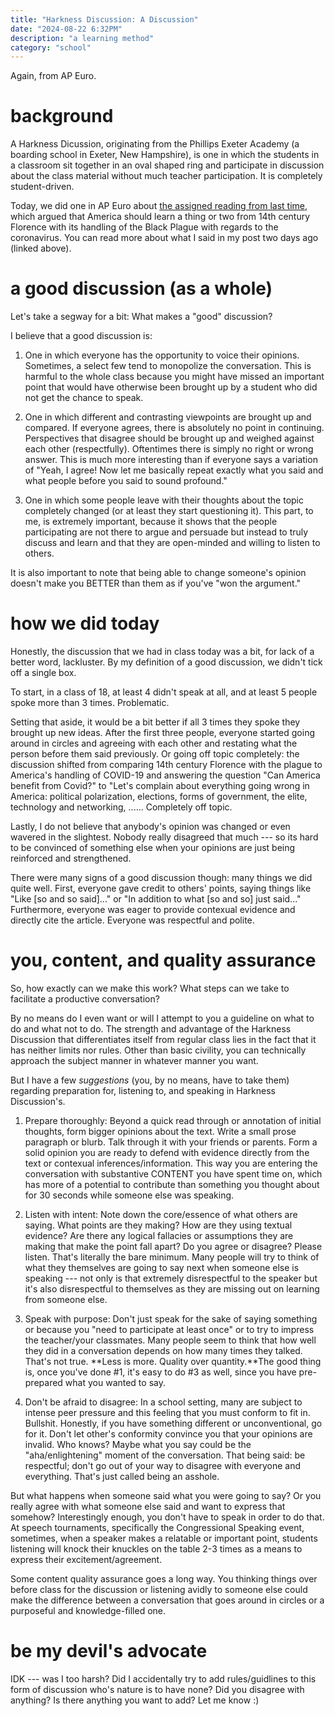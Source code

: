 ```yaml
---
title: "Harkness Discussion: A Discussion"
date: "2024-08-22 6:32PM" 
description: "a learning method"
category: "school"
---
```


Again, from AP Euro.

# background

A Harkness Dicussion, originating from the Phillips Exeter Academy (a boarding school in Exeter, New Hampshire), is one in which the students in a classroom sit together in an oval shaped ring and participate in discussion about the class material without much teacher participation. It is completely student-driven.

Today, we did one in AP Euro about [the assigned reading from last time](https://demiz.vercel.app/thoughts/blackdeath-covid), which argued that America should learn a thing or two from 14th century Florence with its handling of the Black Plague with regards to the coronavirus. You can read more about what I said in my post two days ago (linked above).

# a good discussion (as a whole)

Let's take a segway for a bit: What makes a "good" discussion?

I believe that a good discussion is:

1) One in which everyone has the opportunity to voice their opinions. Sometimes, a select few tend to monopolize the conversation. This is harmful to the whole class because you might have missed an important point that would have otherwise been brought up by a student who did not get the chance to speak.

2) One in which different and contrasting viewpoints are brought up and compared. If everyone agrees, there is absolutely no point in continuing. Perspectives that disagree should be brought up and weighed against each other (respectfully). Oftentimes there is simply no right or wrong answer. This is much more interesting than if everyone says a variation of "Yeah, I agree! Now let me basically repeat exactly what you said and what people before you said to sound profound."

3) One in which some people leave with their thoughts about the topic completely changed (or at least they start questioning it). This part, to me, is extremely important, because it shows that the people participating are not there to argue and persuade but instead to truly discuss and learn and that they are open-minded and willing to listen to others. 

It is also important to note that being able to change someone's opinion doesn't make you BETTER than them as if you've "won the argument."

# how we did today

Honestly, the discussion that we had in class today was a bit, for lack of a better word, lackluster. By my definition of a good discussion, we didn't tick off a single box.

To start, in a class of 18, at least 4 didn't speak at all, and at least 5 people spoke more than 3 times. Problematic.

Setting that aside, it would be a bit better if all 3 times they spoke they brought up new ideas. After the first three people, everyone started going around in circles and agreeing with each other and restating what the person before them said previously. Or going off topic completely: the discussion shifted from comparing 14th century Florence with the plague to America's handling of COVID-19 and answering the question "Can America benefit from Covid?" to "Let's complain about everything going wrong in America: political polarization, elections, forms of government, the elite, technology and networking, ...... Completely off topic.

Lastly, I do not believe that anybody's opinion was changed or even wavered in the slightest. Nobody really disagreed that much --- so its hard to be convinced of something else when your opinions are just being reinforced and strengthened.

There were many signs of a good discussion though: many things we did quite well. First, everyone gave credit to others' points, saying things like "Like [so and so said]..." or "In addition to what [so and so] just said..." Furthermore, everyone was eager to provide contexual evidence and directly cite the article. Everyone was respectful and polite.

# you, content, and quality assurance

So, how exactly can we make this work? What steps can we take to facilitate a productive conversation? 

By no means do I even want or will I attempt to you a guideline on what to do and what not to do. The strength and advantage of the Harkness Discussion that differentiates itself from regular class lies in the fact that it has neither limits nor rules. Other than basic civility, you can technically approach the subject manner in whatever manner you want.

But I have a few *suggestions* (you, by no means, have to take them) regarding preparation for, listening to, and speaking in Harkness Discussion's.

1) Prepare thoroughly: Beyond a quick read through or annotation of initial thoughts, form bigger opinions about the text. Write a small prose paragraph or blurb. Talk through it with your friends or parents. Form a solid opinion you are ready to defend with evidence directly from the text or contexual inferences/information. This way you are entering the conversation with substantive CONTENT you have spent time on, which has more of a potential to contribute than something you thought about for 30 seconds while someone else was speaking.

2) Listen with intent: Note down the core/essence of what others are saying. What points are they making? How are they using textual evidence? Are there any logical fallacies or assumptions they are making that make the point fall apart? Do you agree or disagree? Please listen. That's literally the bare minimum. Many people will try to think of what they themselves are going to say next when someone else is speaking --- not only is that extremely disrespectful to the speaker but it's also disrespectful to themselves as they are missing out on learning from someone else.

3) Speak with purpose: Don't just speak for the sake of saying something or because you "need to participate at least once" or to try to impress the teacher/your classmates. Many people seem to think that how well they did in a conversation depends on how many times they talked. That's not true. **Less is more. Quality over quantity.**The good thing is, once you've done #1, it's easy to do #3 as well, since you have pre-prepared what you wanted to say.

4) Don't be afraid to disagree: In a school setting, many are subject to intense peer pressure and this feeling that you must conform to fit in. Bullshit. Honestly, if you have something different or unconventional, go for it. Don't let other's conformity convince you that your opinions are invalid. Who knows? Maybe what you say could be the "aha/enlightening" moment of the conversation. That being said: be respectful; don't go out of your way to disagree with everyone and everything. That's just called being an asshole.

But what happens when someone said what you were going to say? Or you really agree with what someone else said and want to express that somehow? Interestingly enough, you don't have to speak in order to do that. At speech tournaments, specifically the Congressional Speaking event, sometimes, when a speaker makes a relatable or important point, students listening will knock their knuckles on the table 2-3 times as a means to express their excitement/agreement.

Some content quality assurance goes a long way. You thinking things over before class for the discussion or listening avidly to someone else could make the difference between a conversation that goes around in circles or a purposeful and knowledge-filled one.

# be my devil's advocate

IDK --- was I too harsh? Did I accidentally try to add rules/guidlines to this form of discussion who's nature is to have none? Did you disagree with anything? Is there anything you want to add? Let me know :)
